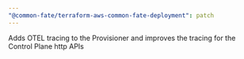 ```yaml
---
"@common-fate/terraform-aws-common-fate-deployment": patch
---
```


Adds OTEL tracing to the Provisioner and improves the tracing for the Control Plane http APIs
